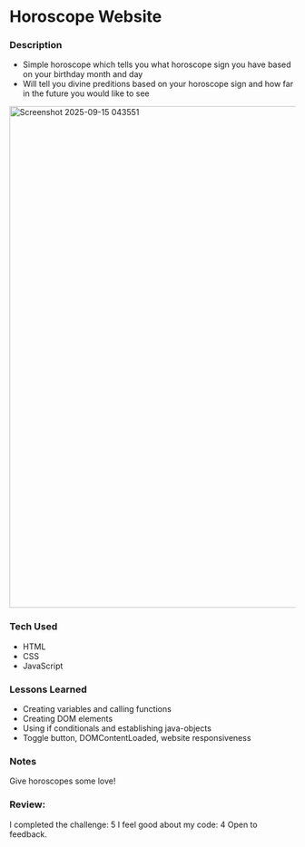 # Horoscope Website

### Description
- Simple horoscope which tells you what horoscope sign you have based on your birthday month and day
- Will tell you divine preditions based on your horoscope sign and how far in the future you would like to see

<img width="1859" height="885" alt="Screenshot 2025-09-15 043551" src="https://github.com/user-attachments/assets/064ca24b-0c8c-4ff8-8fa4-4e3060ae8160" />

### Tech Used
- HTML
- CSS
- JavaScript

### Lessons Learned
- Creating variables and calling functions
- Creating DOM elements
- Using if conditionals and establishing java-objects
- Toggle button, DOMContentLoaded, website responsiveness

### Notes
Give horoscopes some love!

### Review:

I completed the challenge: 5
I feel good about my code: 4
Open to feedback.
